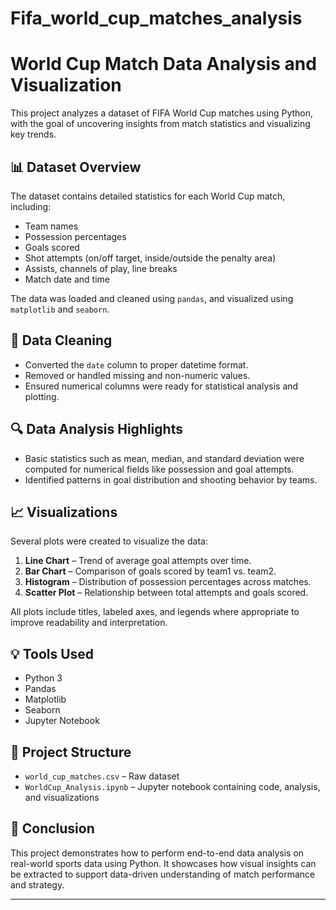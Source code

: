# Fifa_world_cup_matches_analysis
# World Cup Match Data Analysis and Visualization

This project analyzes a dataset of FIFA World Cup matches using Python, with the goal of uncovering insights from match statistics and visualizing key trends.

## 📊 Dataset Overview

The dataset contains detailed statistics for each World Cup match, including:

- Team names
- Possession percentages
- Goals scored
- Shot attempts (on/off target, inside/outside the penalty area)
- Assists, channels of play, line breaks
- Match date and time

The data was loaded and cleaned using `pandas`, and visualized using `matplotlib` and `seaborn`.

## 🧹 Data Cleaning

- Converted the `date` column to proper datetime format.
- Removed or handled missing and non-numeric values.
- Ensured numerical columns were ready for statistical analysis and plotting.

## 🔍 Data Analysis Highlights

- Basic statistics such as mean, median, and standard deviation were computed for numerical fields like possession and goal attempts.
- Identified patterns in goal distribution and shooting behavior by teams.

## 📈 Visualizations

Several plots were created to visualize the data:

1. **Line Chart** – Trend of average goal attempts over time.
2. **Bar Chart** – Comparison of goals scored by team1 vs. team2.
3. **Histogram** – Distribution of possession percentages across matches.
4. **Scatter Plot** – Relationship between total attempts and goals scored.

All plots include titles, labeled axes, and legends where appropriate to improve readability and interpretation.

## 💡 Tools Used

- Python 3
- Pandas
- Matplotlib
- Seaborn
- Jupyter Notebook

## 📁 Project Structure

- `world_cup_matches.csv` – Raw dataset
- `WorldCup_Analysis.ipynb` – Jupyter notebook containing code, analysis, and visualizations

## 📌 Conclusion

This project demonstrates how to perform end-to-end data analysis on real-world sports data using Python. It showcases how visual insights can be extracted to support data-driven understanding of match performance and strategy.

---

